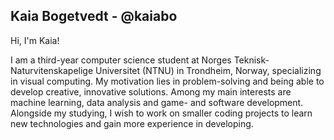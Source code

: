 <h2>Kaia Bogetvedt - @kaiabo</h2>

Hi, I'm Kaia!

I am a third-year computer science student at Norges Teknisk-Naturvitenskapelige Universitet (NTNU) in Trondheim, Norway, specializing in visual computing. My motivation lies in problem-solving and being able to develop creative, innovative solutions. Among my main interests are machine learning, data analysis and game- and software development. Alongside my studying, I wish to work on smaller coding projects to learn new technologies and gain more experience in developing. 
